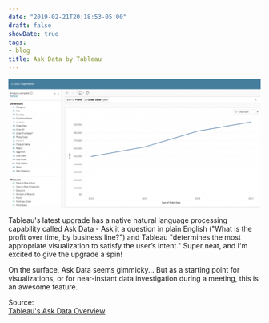 ```yaml
---
date: "2019-02-21T20:18:53-05:00"
draft: false
showDate: true
tags:
- blog
title: Ask Data by Tableau
---
```


![](https://raw.githubusercontent.com/JavOrraca/Home/gh-pages/assets/img/AskData.png)

Tableau's latest upgrade has a native natural language processing capability called Ask Data - Ask it a question in plain English ("What is the profit over time, by business line?") and Tableau "determines the most appropriate visualization to satisfy the user’s intent." Super neat, and I'm excited to give the upgrade a spin!

On the surface, Ask Data seems gimmicky... But as a starting point for visualizations, or for near-instant data investigation during a meeting, this is an awesome feature.

Source:
<br/>[Tableau's Ask Data Overview](https://www.tableau.com/learn/whitepapers/preparing-data-nlp-in-ask-data)
